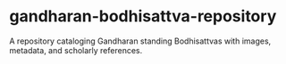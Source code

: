 # gandharan-bodhisattva-repository
A repository cataloging Gandharan standing Bodhisattvas with images, metadata, and scholarly references.
